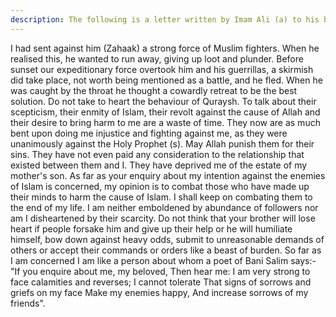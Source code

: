 ```yaml
---
description: The following is a letter written by Imam Ali (a) to his brother Aqil. It so happened that Zahaak bin Qays Fahri was sent to Makkah by Mu'awiya with a force of guerrillas to ravage the city. Imam Ali ...
---
```


I had sent against him (Zahaak) a strong force of Muslim fighters. When he realised this, he 
wanted to run away, giving up loot and plunder. Before sunset our expeditionary force 
overtook him and his guerrillas, a skirmish did take place, not worth being mentioned as a 
battle, and he fled. When he was caught by the throat he thought a cowardly retreat to be the 
best solution. 
Do not take to heart the behaviour of Quraysh. To talk about their scepticism, their enmity of 
Islam, their revolt against the cause of Allah and their desire to bring harm to me are a waste 
of time. They now are as much bent upon doing me injustice and fighting against me, as they 
were unanimously against the Holy Prophet (s). May Allah punish them for their sins. They 
have not even paid any consideration to the relationship that existed between them and I. 
They have deprived me of the estate of my mother's son. 
As far as your enquiry about my intention against the enemies of Islam is concerned, my 
opinion is to combat those who have made up their minds to harm the cause of Islam. I shall 
keep on combating them to the end of my life. 
I am neither emboldened by abundance of followers nor am I disheartened by their scarcity. 
Do not think that your brother will lose heart if people forsake him and give up their help or 
he will humiliate himself, bow down against heavy odds, submit to unreasonable demands of 
others or accept their commands or orders like a beast of burden. 
So far as I am concerned I am like a person about whom a poet of Bani Salim says:- 
"If you enquire about me, my beloved, Then hear me: 
I am very strong to face calamities and reverses; 
I cannot tolerate 
That signs of sorrows and griefs on my face 
Make my enemies happy, 
And increase sorrows of my friends".